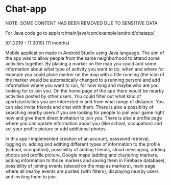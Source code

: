 # Chat-app
NOTE: SOME CONTENT HAS BEEN REMOVED DUE TO SENSITIVE DATA

For Java code go to app/src/main/java/com/example/android/chatapp/

[01.2019 - 11.2019] (11 months)

Mobile application made in Android Studio using Java language. The aim of the app was to allow people from the same neighborhood to attend some activities together. By placing a marker on the map you could add some information about what type of activity you want to do, when and where for example you could place marker on the map with a title running (the icon of the marker would be automatically changed to a running person) and add information where you want to run, for how long and maybe who are you looking for to join you. On the home page of the app there would be nearby activities posted by other users. You could filter out what kind of sports/activities you are interested in and from what range of distance. You can also invite friends and chat with them. There is also a possibilty of searching nearby users if you are looking for people to join your game right now and give them direct invitation to join you. There is also a profile page where you can update information about you (like school, occupation) and set your profile picture or add additional photos.

In this app I implemented creation of an account, password retrieval, logging in, adding and editting different types of information to the profile (school, occupation), possibility of adding friends, cloud messaging, adding photos and profile picture, Google maps (adding and clustering markers, adding information to those markers and saving them in Firebase database), possibility of joining events (placed on the map as markers), main page where all nearby events are posted (with filters), displaying nearby users and inviting them to join.
